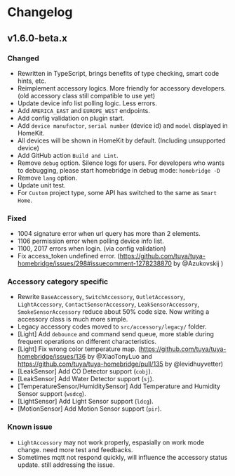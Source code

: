 # Changelog

## v1.6.0-beta.x

### Changed
- Rewritten in TypeScript, brings benefits of type checking, smart code hints, etc.
- Reimplement accessory logics. More friendly for accessory developers. (old accessory class still compatible to use yet)
- Update device info list polling logic. Less errors.
- Add `AMERICA_EAST` and `EUROPE_WEST` endpoints.
- Add config validation on plugin start.
- Add `device manufactor`, `serial number` (device id) and `model` displayed in HomeKit.
- All devices will be shown in HomeKit by default. (Including unsupported device)
- Add GitHub action `Build and Lint`.
- Remove `debug` option. Silence logs for users. For developers who wants to debugging, please start homebridge in debug mode: `homebridge -D`
- Remove `lang` option.
- Update unit test.
- For `Custom` project type, some API has switched to the same as `Smart Home`.

### Fixed
- 1004 signature error when url query has more than 2 elements.
- 1106 permission error when polling device info list.
- 1100, 2017 errors when login. (via config validation)
- Fix access_token undefined error. (https://github.com/tuya/tuya-homebridge/issues/298#issuecomment-1278238870 by @Azukovskij )

### Accessory category specific
- Rewrite `BaseAccessory`, `SwitchAccessory`, `OutletAccessory`, `LightAccessory`, `ContactSensorAccessory`, `LeakSensorAccessory`, `SmokeSensorAccessory` reduce about 50% code size. Now writing a accessory class is much more simple.
- Legacy accessory codes moved to `src/accessory/legacy/` folder.
- [Light] Add `debounce` and command send queue, more stable during frequent operations on different characteristics.
- [Light] Fix wrong color temperature map. (https://github.com/tuya/tuya-homebridge/issues/136 by @XiaoTonyLuo and https://github.com/tuya/tuya-homebridge/pull/135 by @levidhuyvetter)
- [LeakSensor] Add CO Detector support (`cobj`).
- [LeakSensor] Add Water Detector support (`sj`).
- [TemperatureSensor/HumiditySensor] Add Temperature and Humidity Sensor support (`wsdcg`).
- [LightSensor] Add Light Sensor support (`ldcg`).
- [MotionSensor] Add Motion Sensor support (`pir`).

### Known issue
- `LightAccessory` may not work properly, espasially on work mode change. need more test and feedbacks.
- Sometimes mqtt not respond quickly, will influence the accessory status update. still addressing the issue.

